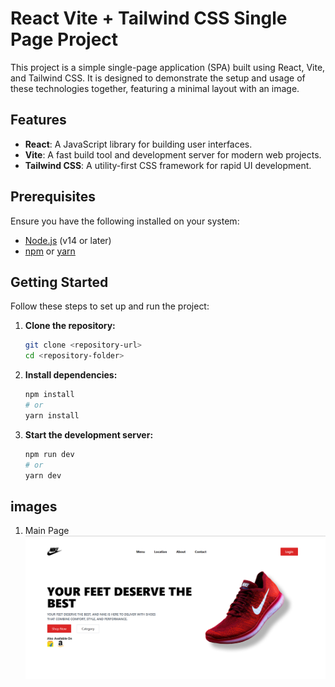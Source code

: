 # React Vite + Tailwind CSS Single Page Project

This project is a simple single-page application (SPA) built using React, Vite, and Tailwind CSS. It is designed to demonstrate the setup and usage of these technologies together, featuring a minimal layout with an image.

## Features
- **React**: A JavaScript library for building user interfaces.
- **Vite**: A fast build tool and development server for modern web projects.
- **Tailwind CSS**: A utility-first CSS framework for rapid UI development.

## Prerequisites

Ensure you have the following installed on your system:

- [Node.js](https://nodejs.org/) (v14 or later)
- [npm](https://www.npmjs.com/) or [yarn](https://yarnpkg.com/)

## Getting Started

Follow these steps to set up and run the project:

1. **Clone the repository:**
   ```bash
   git clone <repository-url>
   cd <repository-folder>
   ```

2. **Install dependencies:**
   ```bash
   npm install
   # or
   yarn install
   ```

3. **Start the development server:**
   ```bash
   npm run dev
   # or
   yarn dev
   ```

## images 
1. Main Page
![Main page](https://github.com/Kaushik-123-p/React_tailwind_Brand_Page/blob/master/Images/Screenshot%202025-01-28%20223914.png)
